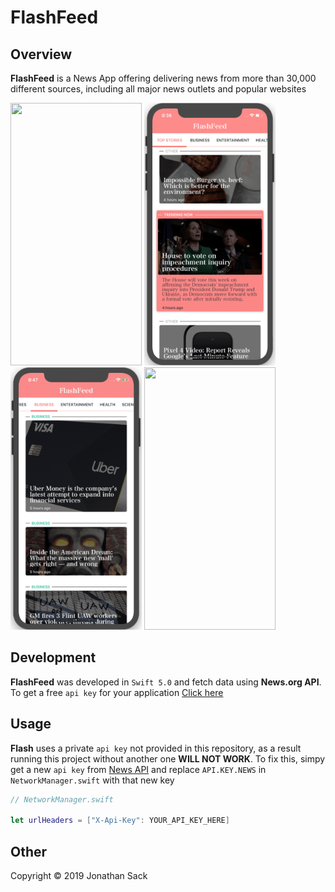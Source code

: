 # FlashFeed

## Overview
**FlashFeed** is a News App offering delivering news from more than 30,000 different sources, including all major news outlets and popular websites

<img src="Demo/demo0.gif" width="210" height="420">   <img src="Demo/demo1.gif" width="210" height="420">   <img src="Demo/demo2.gif" width="210" height="420">  <img src="Demo/demo4.gif" width="210" height="420">


## Development
**FlashFeed** was developed in `Swift 5.0` and fetch data using **News.org API**. To get a free `api key` for your application [Click here](https://newsapi.org/docs/get-started)


## Usage
**Flash** uses a private `api key` not provided in this repository, as a result running this project without another one **WILL NOT WORK**. To fix this, simpy get a new `api key` from [News API](https://newsapi.org/docs/get-started) and replace `API.KEY.NEWS` in `NetworkManager.swift` with that new key
```swift
// NetworkManager.swift

let urlHeaders = ["X-Api-Key": YOUR_API_KEY_HERE]
```


## Other
Copyright © 2019 Jonathan Sack
